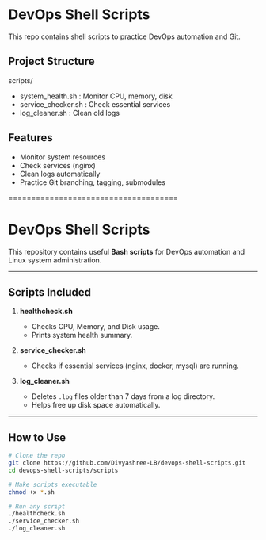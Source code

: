 # DevOps Shell Scripts 

This repo contains shell scripts to practice DevOps automation and Git.

## Project Structure
scripts/
  - system_health.sh : Monitor CPU, memory, disk
  - service_checker.sh : Check essential services
  - log_cleaner.sh : Clean old logs

## Features
- Monitor system resources
- Check services (nginx)
- Clean logs automatically
- Practice Git branching, tagging, submodules

=====================================

# DevOps Shell Scripts

This repository contains useful **Bash scripts** for DevOps automation and Linux system administration.  

---

## Scripts Included

1. **healthcheck.sh**
   - Checks CPU, Memory, and Disk usage.
   - Prints system health summary.

2. **service_checker.sh**
   - Checks if essential services (nginx, docker, mysql) are running.

3. **log_cleaner.sh**
   - Deletes `.log` files older than 7 days from a log directory.
   - Helps free up disk space automatically.

---

## How to Use
```bash
# Clone the repo
git clone https://github.com/Divyashree-LB/devops-shell-scripts.git
cd devops-shell-scripts/scripts

# Make scripts executable
chmod +x *.sh

# Run any script
./healthcheck.sh
./service_checker.sh
./log_cleaner.sh

